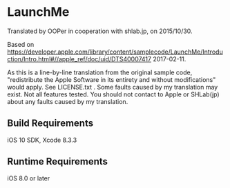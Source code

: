 # LaunchMe

Translated by OOPer in cooperation with shlab.jp, on 2015/10/30.

Based on
<https://developer.apple.com/library/content/samplecode/LaunchMe/Introduction/Intro.html#//apple_ref/doc/uid/DTS40007417>
2017-02-11.

As this is a line-by-line translation from the original sample code, "redistribute the Apple Software in its entirety and without modifications" would apply. See LICENSE.txt .
Some faults caused by my translation may exist. Not all features tested.
You should not contact to Apple or SHLab(jp) about any faults caused by my translation.

## Build Requirements
iOS 10 SDK, Xcode 8.3.3


## Runtime Requirements
iOS 8.0 or later


